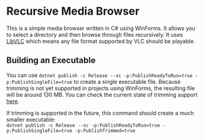 ﻿# Recursive Media Browser
This is a simple media browser written in C# using WinForms. It allows you to select a directory and then browse through files recursively.
It uses [LibVLC](https://www.videolan.org/vlc/libvlc.html) which means any file format supported by VLC should be playable.

## Building an Executable
You can use `dotnet publish -c Release --sc -p:PublishReadyToRun=true -p:PublishSingleFile=true` to create a single executable file.
Because trimming is not yet supported in projects using WinForms, the resulting file will be around 130 MB.
You can check the current state of trimming support [here](https://github.com/dotnet/winforms/issues/4649).

If trimming is supported in the future, this command should create a much smaller executable:  
`dotnet publish -c Release --sc -p:PublishReadyToRun=true -p:PublishSingleFile=true -p:PublishTrimmed=true`
